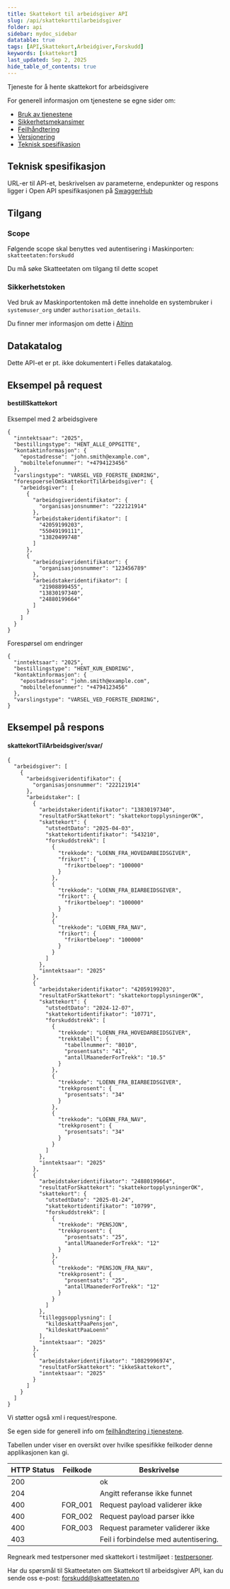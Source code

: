 ```yaml
---
title: Skattekort til arbeidsgiver API
slug: /api/skattekorttilarbeidsgiver
folder: api
sidebar: mydoc_sidebar
datatable: true
tags: [API,Skattekort,Arbeidgiver,Forskudd]
keywords: [skattekort]
last_updated: Sep 2, 2025
hide_table_of_contents: true
---
```


<Summary>Tjeneste for å hente skattekort for arbeidsgivere</Summary>

<Tabs underline={true}>
<TabItem headerText="Om tjenesten" itemKey="itemKey-1" default>

For generell informasjon om tjenestene se egne sider om:

* [Bruk av tjenestene](../om/bruk.md)
* [Sikkerhetsmekansimer](../om/sikkerhet.md)
* [Feilhåndtering](../om/feil.md)
* [Versjonering](../om/versjoner.md)
* [Teknisk spesifikasjon](../om/tekniskspesifikasjon.md)

## Teknisk spesifikasjon

URL-er til API-et, beskrivelsen av parameterne, endepunkter og respons ligger i Open API spesifikasjonen på
[SwaggerHub](https://app.swaggerhub.com/apis/skatteetaten/bestilling-av_skattekort)

## Tilgang

### Scope
Følgende scope skal benyttes ved autentisering i Maskinporten: `skatteetaten:forskudd`

Du må søke Skatteetaten om tilgang til dette scopet

### Sikkerhetstoken
Ved bruk av Maskinportentoken må dette inneholde en systembruker i `systemuser_org` under `authorisation_details`. 

Du finner mer informasjon om dette i [Altinn](https://docs.altinn.studio/altinn-studio/guides/integration/sbs/setup/#6-fiken-can-authenticate-against-maskinporten-with-the-system-user)

## Datakatalog

Dette API-et er pt. ikke dokumentert i Felles datakatalog.

</TabItem>
<TabItem headerText="Eksempler" itemKey="itemKey-2"> 

## Eksempel på request
#### bestillSkattekort
Eksempel med 2 arbeidsgivere 
```
{
  "inntektsaar": "2025",
  "bestillingstype": "HENT_ALLE_OPPGITTE",
  "kontaktinformasjon": {
    "epostadresse": "john.smith@example.com",
    "mobiltelefonummer": "+4794123456"
  },
  "varslingstype": "VARSEL_VED_FOERSTE_ENDRING",
  "forespoerselOmSkattekortTilArbeidsgiver": {
    "arbeidsgiver": [
      {
        "arbeidsgiveridentifikator": {
          "organisasjonsnummer": "222121914"
        },
        "arbeidstakeridentifikator": [
          "42059199203",
          "55049199111",
          "13820499748"
        ]
      },
      {
        "arbeidsgiveridentifikator": {
          "organisasjonsnummer": "123456789"
        },
        "arbeidstakeridentifikator": [
          "21908899455",
          "13830197340",
          "24880199664"
        ]
      }
    ]
  }
}
```
Forespørsel om endringer
```
{
  "inntektsaar": "2025",
  "bestillingstype": "HENT_KUN_ENDRING",
  "kontaktinformasjon": {
    "epostadresse": "john.smith@example.com",
    "mobiltelefonummer": "+4794123456"
  },
  "varslingstype": "VARSEL_VED_FOERSTE_ENDRING",
}
```


## Eksempel på respons
#### skattekortTilArbeidsgiver/svar/

```
{
  "arbeidsgiver": [
    {
      "arbeidsgiveridentifikator": {
        "organisasjonsnummer": "222121914"
      },
      "arbeidstaker": [
        {
          "arbeidstakeridentifikator": "13830197340",
          "resultatForSkattekort": "skattekortopplysningerOK",
          "skattekort": {
            "utstedtDato": "2025-04-03",
            "skattekortidentifikator": "543210",
            "forskuddstrekk": [
              {
                "trekkode": "LOENN_FRA_HOVEDARBEIDSGIVER",
                "frikort": {
                  "frikortbeloep": "100000"
                }
              },
              {
                "trekkode": "LOENN_FRA_BIARBEIDSGIVER",
                "frikort": {
                  "frikortbeloep": "100000"
                }
              },
              {
                "trekkode": "LOENN_FRA_NAV",
                "frikort": {
                  "frikortbeloep": "100000"
                }
              }
            ]
          },
          "inntektsaar": "2025"
        },
        {
          "arbeidstakeridentifikator": "42059199203",
          "resultatForSkattekort": "skattekortopplysningerOK",
          "skattekort": {
            "utstedtDato": "2024-12-07",
            "skattekortidentifikator": "10771",
            "forskuddstrekk": [
              {
                "trekkode": "LOENN_FRA_HOVEDARBEIDSGIVER",
                "trekktabell": {
                  "tabellnummer": "8010",
                  "prosentsats": "41",
                  "antallMaanederForTrekk": "10.5"
                }
              },
              {
                "trekkode": "LOENN_FRA_BIARBEIDSGIVER",
                "trekkprosent": {
                  "prosentsats": "34"
                }
              },
              {
                "trekkode": "LOENN_FRA_NAV",
                "trekkprosent": {
                  "prosentsats": "34"
                }
              }
            ]
          },
          "inntektsaar": "2025"
        },
        {
          "arbeidstakeridentifikator": "24880199664",
          "resultatForSkattekort": "skattekortopplysningerOK",
          "skattekort": {
            "utstedtDato": "2025-01-24",
            "skattekortidentifikator": "10799",
            "forskuddstrekk": [
              {
                "trekkode": "PENSJON",
                "trekkprosent": {
                  "prosentsats": "25",
                  "antallMaanederForTrekk": "12"
                }
              },
              {
                "trekkode": "PENSJON_FRA_NAV",
                "trekkprosent": {
                  "prosentsats": "25",
                  "antallMaanederForTrekk": "12"
                }
              }
            ]
          },
          "tilleggsopplysning": [
            "kildeskattPaaPensjon",
            "kildeskattPaaLoenn"
          ],
          "inntektsaar": "2025"
        },
        {
          "arbeidstakeridentifikator": "10829996974",
          "resultatForSkattekort": "ikkeSkattekort",
          "inntektsaar": "2025"
        }
      ]
    }
  ]
}
```

Vi støtter også xml i request/respone.

</TabItem>
<TabItem headerText="Feilkoder" itemKey="itemKey-3">

Se egen side for generell info om [feilhåndtering i tjenestene](../om/feil.md).

Tabellen under viser en oversikt over hvilke spesifikke feilkoder denne applikasjonen kan gi.

| HTTP Status | Feilkode | Beskrivelse                             |
|-------------|----------|-----------------------------------------|
| 200         |          | ok                                      |
| 204         |          | Angitt referanse ikke funnet            |
| 400         | FOR_001  | Request payload validerer ikke          |
| 400         | FOR_002  | Request payload parser ikke             |
| 400         | FOR_003  | Request parameter validerer ikke        |
| 403         |          | Feil i forbindelse med autentisering.   |

</TabItem>
<TabItem headerText="Test" itemKey="itemKey-5">

Regneark med testpersoner med skattekort i testmiljøet : [testpersoner](../../static/download/skattekort_ekstern_innsending_2025.xlsx).

</TabItem>
<TabItem headerText="Kontakt oss" itemKey="itemKey-6">
  
Har du spørsmål til Skatteetaten om Skattekort til arbeidsgiver API, kan du sende oss e-post: forskudd@skatteetaten.no  
  
</TabItem>
</Tabs>

